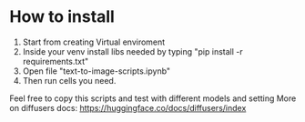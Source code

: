 # How to install 
1. Start from creating Virtual enviroment
2. Inside your venv install libs needed by typing "pip install -r requirements.txt"
3. Open file "text-to-image-scripts.ipynb"
4. Then run cells you need.

Feel free to copy this scripts and test with different models and setting
More on diffusers docs: https://huggingface.co/docs/diffusers/index
